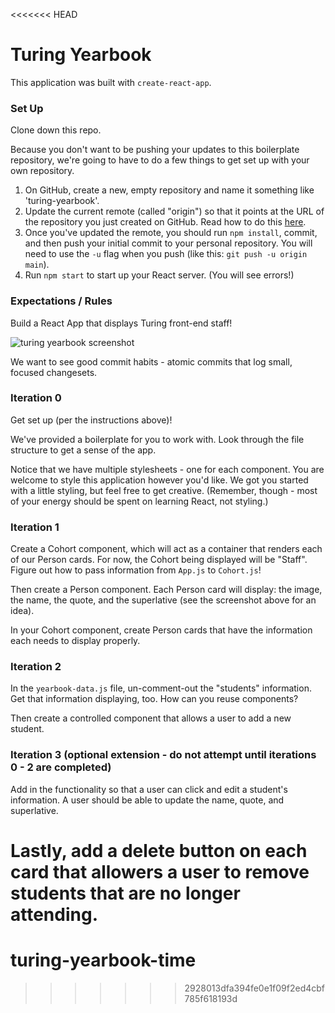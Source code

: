 <<<<<<< HEAD
# Turing Yearbook

This application was built with `create-react-app`.

### Set Up

Clone down this repo.

Because you don't want to be pushing your updates to this boilerplate repository, we're going to have to do a few things to get set up with your own repository.

1. On GitHub, create a new, empty repository and name it something like 'turing-yearbook'.
2. Update the current remote (called "origin") so that it points at the URL of the repository you just created on GitHub. Read how to do this [here](https://help.github.com/en/articles/changing-a-remotes-url).
3. Once you've updated the remote, you should run `npm install`, commit, and then push your initial commit to your personal repository. You will need to use the `-u` flag when you push (like this: `git push -u origin main`).
4. Run `npm start` to start up your React server. (You will see errors!)

### Expectations / Rules

Build a React App that displays Turing front-end staff!

![turing yearbook screenshot](https://raw.githubusercontent.com/turingschool-examples/yearbook/main/screenshot.png)

We want to see good commit habits - atomic commits that log small, focused changesets.


### Iteration 0

Get set up (per the instructions above)!

We've provided a boilerplate for you to work with. Look through the file structure to get a sense of the app.

Notice that we have multiple stylesheets - one for each component. You are welcome to style this application however you'd like. We got you started with a little styling, but feel free to get creative. (Remember, though - most of your energy should be spent on learning React, not styling.)

### Iteration 1

Create a Cohort component, which will act as a container that renders each of our Person cards. For now, the Cohort being displayed will be "Staff". Figure out how to pass information from `App.js` to `Cohort.js`!

Then create a Person component. Each Person card will display: the image, the name, the quote, and the superlative (see the screenshot above for an idea).

In your Cohort component, create Person cards that have the information each needs to display properly.

### Iteration 2

In the `yearbook-data.js` file, un-comment-out the "students" information. Get that information displaying, too. How can you reuse components?

Then create a controlled component that allows a user to add a new student.

### Iteration 3 (optional extension - do not attempt until iterations 0 - 2 are completed)

Add in the functionality so that a user can click and edit a student's information.  A user should be able to update the name, quote, and superlative.  

Lastly, add a delete button on each card that allowers a user to remove students that are no longer attending.
=======
# turing-yearbook-time
>>>>>>> 2928013dfa394fe0e1f09f2ed4cbf785f618193d
